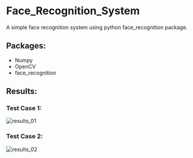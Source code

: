 # Face_Recognition_System
A simple face recognition system using python face_recognition package.

## Packages:
  - Numpy
  - OpenCV
  - face_recognition
 
## Results:
### Test Case 1: 
![results_01](https://user-images.githubusercontent.com/71482820/124392410-056bcc80-dd13-11eb-8f0c-ad80945398ca.jpg)

### Test Case 2:
![results_02](https://user-images.githubusercontent.com/71482820/124392521-b96d5780-dd13-11eb-8067-27e608ba4860.jpg)
